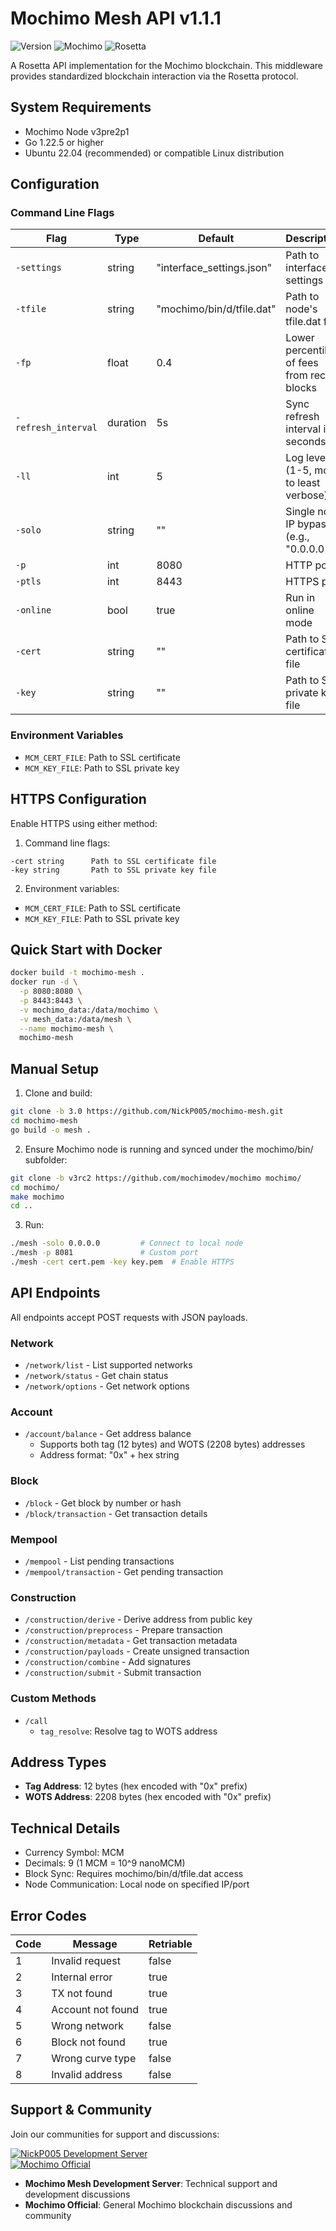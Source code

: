 # Mochimo Mesh API v1.1.1

![Version](https://img.shields.io/badge/Version-1.1.1-blue)
![Mochimo](https://img.shields.io/badge/Mochimo-v3pre2p1-green)
![Rosetta](https://img.shields.io/badge/Rosetta-v1.4.13-orange)

A Rosetta API implementation for the Mochimo blockchain. This middleware provides standardized blockchain interaction via the Rosetta protocol.

## System Requirements

- Mochimo Node v3pre2p1
- Go 1.22.5 or higher
- Ubuntu 22.04 (recommended) or compatible Linux distribution

## Configuration

### Command Line Flags

| Flag | Type | Default | Description |
|------|------|---------|-------------|
| `-settings` | string | "interface_settings.json" | Path to interface settings file |
| `-tfile` | string | "mochimo/bin/d/tfile.dat" | Path to node's tfile.dat file |
| `-fp` | float | 0.4 | Lower percentile of fees from recent blocks |
| `-refresh_interval` | duration | 5s | Sync refresh interval in seconds |
| `-ll` | int | 5 | Log level (1-5, most to least verbose) |
| `-solo` | string | "" | Single node IP bypass (e.g., "0.0.0.0") |
| `-p` | int | 8080 | HTTP port |
| `-ptls` | int | 8443 | HTTPS port |
| `-online` | bool | true | Run in online mode |
| `-cert` | string | "" | Path to SSL certificate file |
| `-key` | string | "" | Path to SSL private key file |

### Environment Variables
- `MCM_CERT_FILE`: Path to SSL certificate
- `MCM_KEY_FILE`: Path to SSL private key

## HTTPS Configuration

Enable HTTPS using either method:

1. Command line flags:
```
-cert string      Path to SSL certificate file
-key string       Path to SSL private key file
```

2. Environment variables:
- `MCM_CERT_FILE`: Path to SSL certificate
- `MCM_KEY_FILE`: Path to SSL private key

## Quick Start with Docker

```bash
docker build -t mochimo-mesh .
docker run -d \
  -p 8080:8080 \
  -p 8443:8443 \
  -v mochimo_data:/data/mochimo \
  -v mesh_data:/data/mesh \
  --name mochimo-mesh \
  mochimo-mesh
```

## Manual Setup
1. Clone and build:
```bash
git clone -b 3.0 https://github.com/NickP005/mochimo-mesh.git
cd mochimo-mesh
go build -o mesh .
```
2. Ensure Mochimo node is running and synced under the mochimo/bin/ subfolder:
```bash
git clone -b v3rc2 https://github.com/mochimodev/mochimo mochimo/
cd mochimo/
make mochimo
cd ..
```
3. Run:
```bash
./mesh -solo 0.0.0.0         # Connect to local node
./mesh -p 8081               # Custom port
./mesh -cert cert.pem -key key.pem  # Enable HTTPS
```

## API Endpoints

All endpoints accept POST requests with JSON payloads.

### Network
- `/network/list` - List supported networks
- `/network/status` - Get chain status
- `/network/options` - Get network options

### Account
- `/account/balance` - Get address balance
  - Supports both tag (12 bytes) and WOTS (2208 bytes) addresses
  - Address format: "0x" + hex string

### Block
- `/block` - Get block by number or hash
- `/block/transaction` - Get transaction details

### Mempool
- `/mempool` - List pending transactions
- `/mempool/transaction` - Get pending transaction

### Construction
- `/construction/derive` - Derive address from public key
- `/construction/preprocess` - Prepare transaction
- `/construction/metadata` - Get transaction metadata
- `/construction/payloads` - Create unsigned transaction
- `/construction/combine` - Add signatures
- `/construction/submit` - Submit transaction

### Custom Methods
- `/call`
  - `tag_resolve`: Resolve tag to WOTS address

## Address Types

- **Tag Address**: 12 bytes (hex encoded with "0x" prefix)
- **WOTS Address**: 2208 bytes (hex encoded with "0x" prefix)

## Technical Details

- Currency Symbol: MCM
- Decimals: 9 (1 MCM = 10^9 nanoMCM)
- Block Sync: Requires mochimo/bin/d/tfile.dat access
- Node Communication: Local node on specified IP/port

## Error Codes

| Code | Message | Retriable |
|------|---------|-----------|
| 1 | Invalid request | false |
| 2 | Internal error | true |
| 3 | TX not found | true |
| 4 | Account not found | true |
| 5 | Wrong network | false |
| 6 | Block not found | true |
| 7 | Wrong curve type | false |
| 8 | Invalid address | false |

## Support & Community

Join our communities for support and discussions:

[![NickP005 Development Server](https://img.shields.io/discord/1234567890?color=7289da&label=Mesh%20Support&logo=discord&logoColor=white)](https://discord.gg/Q5jM8HJhNT)  
[![Mochimo Official](https://img.shields.io/discord/1234567890?color=7289da&label=Mochimo&logo=discord&logoColor=white)](https://discord.gg/SvdXdr2j3Y)

- **Mochimo Mesh Development Server**: Technical support and development discussions
- **Mochimo Official**: General Mochimo blockchain discussions and community